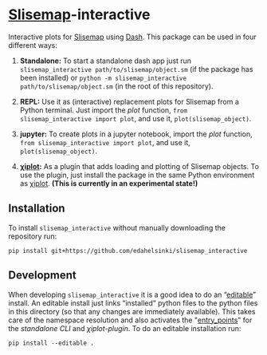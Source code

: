 # [Slisemap](https://github.com/edahelsinki/slisemap)-interactive

Interactive plots for [Slisemap](https://github.com/edahelsinki/slisemap) using [Dash](https://dash.plotly.com/). This package can be used in four different ways:

1. __Standalone:__ To start a standalone dash app just run `slisemap_interactive path/to/slisemap/object.sm` (if the package has been installed) or `python -m slisemap_interactive path/to/slisemap/object.sm` (in the root of this repository).

2. __REPL:__ Use it as (interactive) replacement plots for Slisemap from a Python terminal. Just import the *plot* function, `from slisemap_interactive import plot`, and use it, `plot(slisemap_object)`.

3. __jupyter:__ To create plots in a jupyter notebook, import the *plot* function, `from slisemap_interactive import plot`, and use it, `plot(slisemap_object)`.


4. __[χiplot](https://github.com/edahelsinki/xiplot):__ As a plugin that adds loading and plotting of Slisemap objects.
To use the plugin, just install the package in the same Python environment as [χiplot](https://github.com/edahelsinki/xiplot). __(This is currently in an experimental state!)__

## Installation

To install `slisemap_interactive` without manually downloading the repository run:

```
pip install git+https://github.com/edahelsinki/slisemap_interactive
```

## Development

When developing `slisemap_interactive` it is a good idea to do an “[editable](https://setuptools.pypa.io/en/latest/userguide/development_mode.html)” install.
An editable install just links “installed” python files to the python files in this directory (so that any changes are immediately available).
This takes care of the namespace resolution and also activates the "[entry_points](https://setuptools.pypa.io/en/latest/userguide/entry_point.html)" for the *standalone CLI* and *χiplot-plugin*.
To do an editable installation run:

```
pip install --editable .
```

